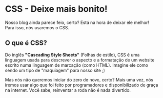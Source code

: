 # CSS - Deixe mais bonito!

Nosso blog ainda parece feio, certo? Está na hora de deixar ele melhor! Para isso, nós usaremos o CSS.

## O que é CSS?

Do inglês **"Cascading Style Sheets"** \(Folhas de estilo\), CSS é uma linguagem usada para descrever o aspecto e a formatação de um website escrito numa linguagem de marcação \(como HTML\). Imagine ele como sendo um tipo de "maquiagem" para nosso site ;\)

Mas nós não queremos iniciar do zero de novo, certo? Mais uma vez, nós iremos usar algo que foi feito por programadores e disponibilizado de graça na internet. Você sabe, reinventar a roda não é nada divertido.

